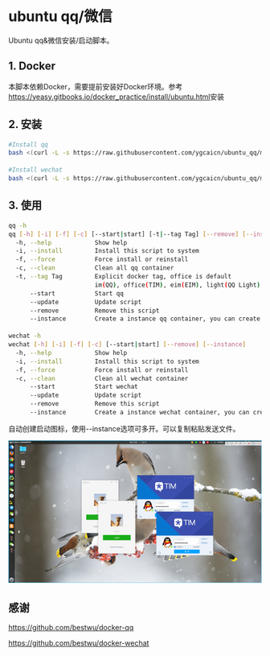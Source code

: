 # ubuntu qq/微信

Ubuntu qq&微信安装/启动脚本。

## 1. Docker

本脚本依赖Docker，需要提前安装好Docker环境。参考<https://yeasy.gitbooks.io/docker_practice/install/ubuntu.html>安装

## 2. 安装

```sh
#Install qq
bash <(curl -L -s https://raw.githubusercontent.com/ygcaicn/ubuntu_qq/master/qq.sh)

#Install wechat
bash <(curl -L -s https://raw.githubusercontent.com/ygcaicn/ubuntu_qq/master/wechat.sh)
```

## 3. 使用

```sh
qq -h
qq [-h] [-i] [-f] [-c] [--start|start] [-t|--tag Tag] [--remove] [--instance]
  -h, --help            Show help
  -i, --install         Install this script to system
  -f, --force           Force install or reinstall
  -c, --clean           Clean all qq container
  -t, --tag Tag         Explicit docker tag, office is default
                        im(QQ), office(TIM), eim(EIM), light(QQ Light)
      --start           Start qq
      --update          Update script
      --remove          Remove this script
      --instance        Create a instance qq container, you can create more then one using this option

wechat -h
wechat [-h] [-i] [-f] [-c] [--start|start] [--remove] [--instance]
  -h, --help            Show help
  -i, --install         Install this script to system
  -f, --force           Force install or reinstall
  -c, --clean           Clean all wechat container
      --start           Start wechat
      --update          Update script
      --remove          Remove this script
      --instance        Create a instance wechat container, you can create more than one using this option
```

自动创建启动图标，使用--instance选项可多开。可以复制粘贴发送文件。

![show](./show.png)

## 感谢

<https://github.com/bestwu/docker-qq>

<https://github.com/bestwu/docker-wechat>
